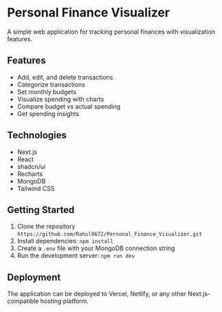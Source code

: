 # Personal Finance Visualizer

A simple web application for tracking personal finances with visualization features.

## Features

- Add, edit, and delete transactions
- Categorize transactions
- Set monthly budgets
- Visualize spending with charts
- Compare budget vs actual spending
- Get spending insights

## Technologies

- Next.js
- React
- shadcn/ui
- Recharts
- MongoDB
- Tailwind CSS

## Getting Started

1. Clone the repository `https://github.com/Rahul9672/Personal_Finance_Visualizer.git`
2. Install dependencies: `npm install`
3. Create a `.env` file with your MongoDB connection string
4. Run the development server: `npm run dev`

## Deployment

The application can be deployed to Vercel, Netlify, or any other Next.js-compatible hosting platform.
